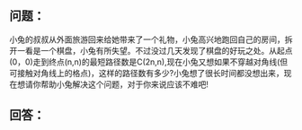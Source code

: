 ## 问题：

小兔的叔叔从外面旅游回来给她带来了一个礼物，小兔高兴地跑回自己的房间，拆开一看是一个棋盘，小兔有所失望。不过没过几天发现了棋盘的好玩之处。从起点(0，0)走到终点(n,n)的最短路径数是C(2n,n),现在小兔又想如果不穿越对角线(但可接触对角线上的格点)，这样的路径数有多少?小兔想了很长时间都没想出来，现在想请你帮助小兔解决这个问题，对于你来说应该不难吧!

## 回答：
